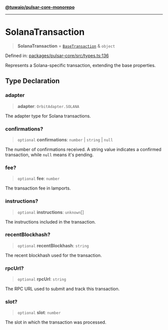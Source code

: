 [**@tuwaio/pulsar-core-monorepo**](../../../README.md)

***

# SolanaTransaction

> **SolanaTransaction** = [`BaseTransaction`](BaseTransaction.md) & `object`

Defined in: [packages/pulsar-core/src/types.ts:136](https://github.com/TuwaIO/pulsar-core/blob/86c8fdb539eb00427d06ed808054f92cd1a1cac1/packages/pulsar-core/src/types.ts#L136)

Represents a Solana-specific transaction, extending the base properties.

## Type Declaration

### adapter

> **adapter**: `OrbitAdapter.SOLANA`

The adapter type for Solana transactions.

### confirmations?

> `optional` **confirmations**: `number` \| `string` \| `null`

The number of confirmations received. A string value indicates a confirmed transaction, while `null` means it's pending.

### fee?

> `optional` **fee**: `number`

The transaction fee in lamports.

### instructions?

> `optional` **instructions**: `unknown`[]

The instructions included in the transaction.

### recentBlockhash?

> `optional` **recentBlockhash**: `string`

The recent blockhash used for the transaction.

### rpcUrl?

> `optional` **rpcUrl**: `string`

The RPC URL used to submit and track this transaction.

### slot?

> `optional` **slot**: `number`

The slot in which the transaction was processed.
